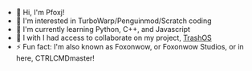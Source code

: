- 👋 Hi, I'm Pfoxj!
- 👀 I'm interested in TurboWarp/Penguinmod/Scratch coding
- 🌱 I'm currently learning Python, C++, and Javascript
- 🤝 I with I had access to collaborate on my project, [TrashOS](https://github.com/Pfoxj/TrashOS/)
- ⚡ Fun fact: I'm also known as Foxonwow, or Foxonwow Studios, or in here, CTRLCMDmaster!
